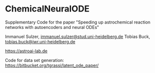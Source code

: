 # ChemicalNeuralODE

Supplementary Code for the paper "Speeding up astrochemical reaction networks with autoencoders and neural ODEs"

Immanuel Sulzer, immanuel.sulzer@stud.uni-heidelberg.de
Tobias Buck, tobias.buck@iwr.uni-heidelberg.de

https://astroai-lab.de


Code for data set generation: https://bitbucket.org/tgrassi/latent_ode_paper/
